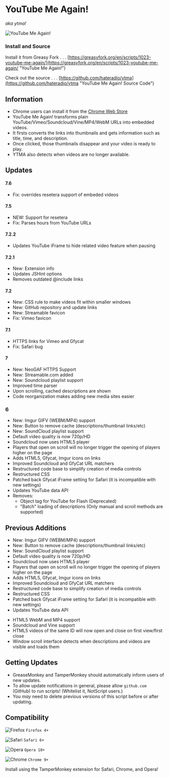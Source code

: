 # YouTube Me Again!
_aka ytma!_

![YouTube Me Again!](https://hateradio.github.io/ytma/256.png "ytma!")

### Install and Source

Install it from Greasy Fork . . . [https://greasyfork.org/en/scripts/1023-youtube-me-again/](https://greasyfork.org/en/scripts/1023-youtube-me-again/ "YouTube Me Again!")

Check out the source . . . [https://github.com/hateradio/ytma](https://github.com/hateradio/ytma "YouTube Me Again! Source Code")

## Information

* Chrome users can install it from the [Chrome Web Store](https://chrome.google.com/webstore/detail/youtube-me-again/ijioppmkelhobdlpbcgojamecmailcnh)
* YouTube Me Again! transforms plain YouTube/Vimeo/Soundcloud/Vine/MP4/WebM URLs into embedded videos.
* It firsts converts the links into thumbnails and gets information such as title, time, and description.
* Once clicked, those thumbnails disappear and your video is ready to play.
* YTMA also detects when videos are no longer available.

## Updates

#### 7.6

* Fix: overrides resetera support of embeded videos

#### 7.5

* NEW: Support for resetera
* Fix: Parses hours from YouTube URLs

#### 7.2.2

* Updates YouTube iFrame to hide related video feature when pausing

#### 7.2.1

* New: Extension info
* Updates JSHint options
* Removes outdated @include links

#### 7.2

* New: CSS rule to make videos fit within smaller windows
* New: GitHub repository and update links
* New: Streamable favicon
* Fix: Vimeo favicon

#### 7.1

* HTTPS links for Vimeo and Gfycat
* Fix: Safari bug

#### 7

* New: NeoGAF HTTPS Support
* New: Streamable.com added
* New: Soundcloud playlist support
* Improved time parser
* Upon scrolling, cached descriptions are shown
* Code reorganization makes adding new media sites easier

### 6

* New: Imgur GIFV (WEBM/MP4) support
* New: Button to remove cache (descriptions/thumbnail links/etc)
* New: SoundCloud playlist support
* Default video quality is now 720p/HD
* Soundcloud now uses HTML5 player
* Players that open on scroll will no longer trigger the opening of players higher on the page
* Adds HTML5, Gfycat, Imgur icons on links
* Improved Soundcloud and GfyCat URL matchers
* Restructured code base to simplify creation of media controls
* Restructured CSS
* Patched back Gfycat iFrame setting for Safari (it is incompatible with new settings)
* Updates YouTube data API
* Removes:
	* Object tag for YouTube for Flash (Deprecated)
	* "Batch" loading of descriptions (Only manual and scroll methods are supported)

## Previous Additions

* New: Imgur GIFV (WEBM/MP4) support
* New: Button to remove cache (descriptions/thumbnail links/etc)
* New: SoundCloud playlist support
* Default video quality is now 720p/HD
* Soundcloud now uses HTML5 player
* Players that open on scroll will no longer trigger the opening of players higher on the page
* Adds HTML5, Gfycat, Imgur icons on links
* Improved Soundcloud and GfyCat URL matchers
* Restructured code base to simplify creation of media controls
* Restructured CSS
* Patched back Gfycat iFrame setting for Safari (it is incompatible with new settings)
* Updates YouTube data API


+ HTML5 WebM and MP4 support
+ Soundcloud and Vine support
+ HTML5 videos of the same ID will now open and close on first view/first close
+ Window scroll interface detects when descriptions and videos are visible and loads them

## Getting Updates

* GreaseMonkey and TamperMonkey should automatically inform users of new updates.
* To allow update notifications in general, please allow <code>github.com</code> (GitHub) to run scripts! (Whitelist it, NotScript users.)
* You _may_ need to delete previous versions of this script before or after updating.

## Compatibility

![Firefox](https://i.imgur.com/VATcH.png "Firefox") ` Firefox 4+ `

![Safari](https://i.imgur.com/Ll1Ir.png "Safari") ` Safari 6+ `

![Opera](https://i.imgur.com/kqUXX.png "Opera") ` Opera 10+ `

![Chrome](https://i.imgur.com/rFFb0.png "Chrome") ` Chrome 9+ `

Install using the TamperMonkey extension for Safari, Chrome, and Opera!
